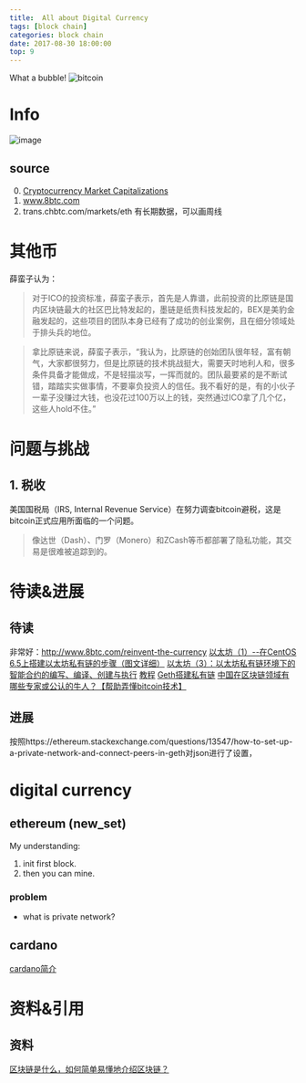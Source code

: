 ```yaml
---
title:  All about Digital Currency 
tags: [block chain]
categories: block chain
date: 2017-08-30 18:00:00
top: 9
---
```


What a bubble!
![bitcoin](https://res.cloudinary.com/do7yb5qw4/image/upload/v1512135626/%E6%9D%82/bitcoin.png)


<!-- more -->

# Info 
![image](https://res.cloudinary.com/do7yb5qw4/image/upload/v1515308629/杂/Percentage_of_Total_Market_Capitalization_Dominance.png)
<script type="text/javascript" src="https://files.coinmarketcap.com/static/widget/currency.js"></script><div class="coinmarketcap-currency-widget" data-currency="bitcoin" data-base="USD" data-secondary="" data-ticker="true" data-rank="true" data-marketcap="true" data-volume="true" data-stats="USD" data-statsticker="false"></div>
<script type="text/javascript" src="https://files.coinmarketcap.com/static/widget/currency.js"></script><div class="coinmarketcap-currency-widget" data-currency="ripple" data-base="USD" data-secondary="" data-ticker="true" data-rank="true" data-marketcap="true" data-volume="true" data-stats="USD" data-statsticker="false"></div>
<script type="text/javascript" src="https://files.coinmarketcap.com/static/widget/currency.js"></script><div class="coinmarketcap-currency-widget" data-currency="cardano" data-base="USD" data-secondary="" data-ticker="true" data-rank="true" data-marketcap="true" data-volume="true" data-stats="USD" data-statsticker="false"></div>
<script type="text/javascript" src="https://files.coinmarketcap.com/static/widget/currency.js"></script><div class="coinmarketcap-currency-widget" data-currency="ethereum" data-base="USD" data-secondary="" data-ticker="true" data-rank="true" data-marketcap="true" data-volume="true" data-stats="USD" data-statsticker="false"></div>


## source
0. [Cryptocurrency Market Capitalizations](https://coinmarketcap.com)
1. www.8btc.com
2. trans.chbtc.com/markets/eth 有长期数据，可以画周线


# 其他币
薛蛮子认为：
   >对于ICO的投资标准，薛蛮子表示，首先是人靠谱，此前投资的比原链是国内区块链最大的社区巴比特发起的，墨链是纸贵科技发起的，BEX是美豹金融发起的，这些项目的团队本身已经有了成功的创业案例，且在细分领域处于排头兵的地位。

   >拿比原链来说，薛蛮子表示，“我认为，比原链的创始团队很年轻，富有朝气，大家都很努力，但是比原链的技术挑战挺大，需要天时地利人和，很多条件具备才能做成，不是轻描淡写，一挥而就的。团队最要紧的是不断试错，踏踏实实做事情，不要辜负投资人的信任。我不看好的是，有的小伙子一辈子没赚过大钱，也没花过100万以上的钱，突然通过ICO拿了几个亿，这些人hold不住。”


# 问题与挑战
## 1. 税收
美国国税局（IRS, Internal Revenue Service）在努力调查bitcoin避税，这是bitcoin正式应用所面临的一个问题。
   >像达世（Dash）、门罗（Monero）和ZCash等币都部署了隐私功能，其交易是很难被追踪到的。

# 待读&进展
## 待读
非常好：http://www.8btc.com/reinvent-the-currency
[以太坊（1）--在CentOS 6.5上搭建以太坊私有链的步骤（图文详细）](http://blog.csdn.net/m0_37327416/article/details/72885395)
[以太坊（3）：以太坊私有链环境下的智能合约的编写、编译、创建与执行](http://blog.csdn.net/m0_37327416/article/details/72885521)
[教程](http://www.8btc.com/smart-contract-solidity)
[Geth搭建私有链](http://m.blog.csdn.net/vinsuan1993/article/details/75208203)
[中国在区块链领域有哪些专家或公认的牛人？【帮助弄懂bitcoin技术】](https://www.zhihu.com/question/48049768)
## 进展
按照https://ethereum.stackexchange.com/questions/13547/how-to-set-up-a-private-network-and-connect-peers-in-geth对json进行了设置，

# digital currency
## ethereum (new_set)
My understanding:
1. init first block.
2. then you can mine.

### problem
+ what is private network?

## cardano
[cardano简介](https://zhuanlan.zhihu.com/p/32874568)


# 资料&引用
## 资料
[区块链是什么，如何简单易懂地介绍区块链？](https://www.zhihu.com/question/37290469)
